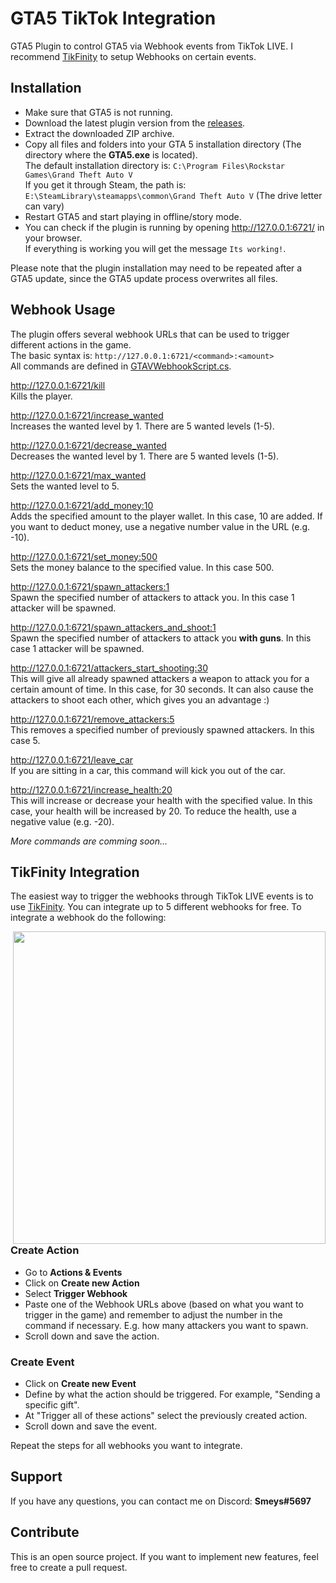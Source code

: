 # GTA5 TikTok Integration
GTA5 Plugin to control GTA5 via Webhook events from TikTok LIVE. I recommend [TikFinity](https://tikfinity.zerody.one/) to setup Webhooks on certain events.

## Installation
- Make sure that GTA5 is not running.
- Download the latest plugin version from the [releases](https://github.com/smeysu/GTA5-TikTok-Integration/releases).
- Extract the downloaded ZIP archive.
- Copy all files and folders into your GTA 5 installation directory (The directory where the **GTA5.exe** is located).<br>
  The default installation directory is: `C:\Program Files\Rockstar Games\Grand Theft Auto V`<br>
  If you get it through Steam, the path is: `E:\SteamLibrary\steamapps\common\Grand Theft Auto V` (The drive letter can vary)
- Restart GTA5 and start playing in offline/story mode.
- You can check if the plugin is running by opening http://127.0.0.1:6721/ in your browser.<br>If everything is working you will get the message `Its working!`.

Please note that the plugin installation may need to be repeated after a GTA5 update, since the GTA5 update process overwrites all files.

## Webhook Usage
The plugin offers several webhook URLs that can be used to trigger different actions in the game.<br>
The basic syntax is: `http://127.0.0.1:6721/<command>:<amount>`<br>
All commands are defined in [GTAVWebhookScript.cs](https://github.com/smeysu/GTA5-TikTok-Integration/blob/main/GTAVWebhookScript.cs).<br>

http://127.0.0.1:6721/kill<br>
Kills the player.

http://127.0.0.1:6721/increase_wanted<br>
Increases the wanted level by 1. There are 5 wanted levels (1-5).

http://127.0.0.1:6721/decrease_wanted<br>
Decreases the wanted level by 1. There are 5 wanted levels (1-5).

http://127.0.0.1:6721/max_wanted<br>
Sets the wanted level to 5.

http://127.0.0.1:6721/add_money:10<br>
Adds the specified amount to the player wallet. In this case, 10 are added. If you want to deduct money, use a negative number value in the URL (e.g. -10).

http://127.0.0.1:6721/set_money:500<br>
Sets the money balance to the specified value. In this case 500.

http://127.0.0.1:6721/spawn_attackers:1<br>
Spawn the specified number of attackers to attack you. In this case 1 attacker will be spawned.

http://127.0.0.1:6721/spawn_attackers_and_shoot:1<br>
Spawn the specified number of attackers to attack you **with guns**. In this case 1 attacker will be spawned.

http://127.0.0.1:6721/attackers_start_shooting:30<br>
This will give all already spawned attackers a weapon to attack you for a certain amount of time. In this case, for 30 seconds. It can also cause the attackers to shoot each other, which gives you an advantage :)

http://127.0.0.1:6721/remove_attackers:5<br>
This removes a specified number of previously spawned attackers. In this case 5.

http://127.0.0.1:6721/leave_car<br>
If you are sitting in a car, this command will kick you out of the car.

http://127.0.0.1:6721/increase_health:20<br>
This will increase or decrease your health with the specified value. In this case, your health will be increased by 20. To reduce the health, use a negative value (e.g. -20).

*More commands are comming soon...*

## TikFinity Integration
The easiest way to trigger the webhooks through TikTok LIVE events is to use [TikFinity](https://tikfinity.zerody.one/). You can integrate up to 5 different webhooks for free. To integrate a webhook do the following:

<img align="right" src="https://user-images.githubusercontent.com/95110801/233436408-4214b3bf-46d6-4ed8-a2d7-9833d11f4b05.png" height=500>

### Create Action
- Go to **Actions & Events**
- Click on **Create new Action**
- Select **Trigger Webhook**
- Paste one of the Webhook URLs above (based on what you want to trigger in the game) and remember to adjust the number in the command if necessary. E.g. how many attackers you want to spawn.
- Scroll down and save the action.

### Create Event
- Click on **Create new Event**
- Define by what the action should be triggered. For example, "Sending a specific gift".
- At "Trigger all of these actions" select the previously created action.
- Scroll down and save the event.

Repeat the steps for all webhooks you want to integrate.

## Support
If you have any questions, you can contact me on Discord: **Smeys#5697**<br>

## Contribute
This is an open source project. If you want to implement new features, feel free to create a pull request.
